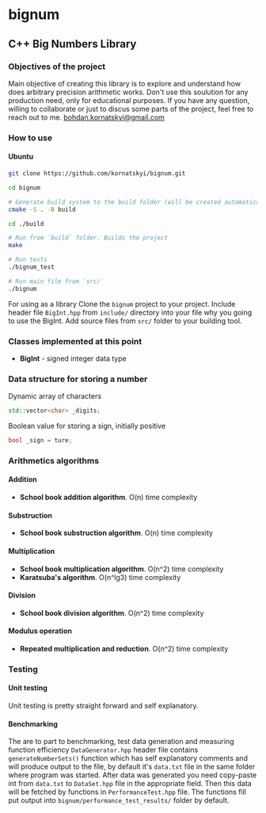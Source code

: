 # bignum

## C++ Big Numbers Library

### Objectives of the project

Main objective of creating this library is to explore and understand how does arbitrary precision arithmetic works.
Don't use this soulution for any production need, only for educational purposes.
If you have any question, willing to collaborate or just to discus some parts of the project, feel free to reach out to me.
bohdan.kornatskyi@gmail.com

### How to use

#### Ubuntu

```bash
git clone https://github.com/kornatskyi/bignum.git

cd bignum

# Generate build system to the build folder (will be created automatically)
cmake -S . -B build

cd ./build

# Run from `build` folder. Builds the project 
make

# Run tests
./bignum_test

# Run main file from `src/`
./bignum
```

For using as a library
Clone the `bignum` project to your project. Include header file `BigInt.hpp` from `include/` directory into your file why you going to use the BigInt. Add source files from  `src/` folder to your building tool.

### Classes implemented at this point

- **BigInt** - signed integer data type

### Data structure for storing a number

 Dynamic array of characters

```cpp
std::vector<char> _digits;
```

Boolean value for storing a sign, initially positive

```cpp
bool _sign = ture;
```

### Arithmetics algorithms

#### Addition

- **School book addition algorithm**. O(n) time complexity

#### Substruction

- **School book substruction algorithm**. O(n) time complexity

#### Multiplication

- **School book multiplication algorithm**. O(n^2) time complexity
- **Karatsuba's algorithm**. O(n^lg3) time complexity

#### Division

- **School book division algorithm**. O(n^2) time complexity

#### Modulus operation

- **Repeated multiplication and reduction**. O(n^2) time complexity


### Testing

#### Unit testing

Unit testing is pretty straight forward and self explanatory. 

#### Benchmarking

The are to part to benchmarking, test data generation and measuring function efficiency
`DataGenerator.hpp` header file contains `generateNumberSets()` function which has self explanatory comments and will produce output to the file, by default it's `data.txt` file in the same folder where program was started.
After data was generated you need copy-paste int from `data.txt` to `DataSet.hpp` file in the appropriate field.
Then this data will be fetched by functions in `PerformanceTest.hpp` file. The functions fill put output into `bignum/performance_test_results/` folder by default.


